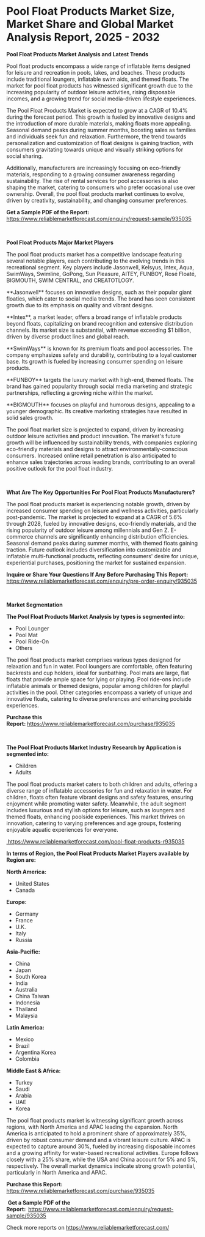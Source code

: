 <p><h1>Pool Float Products Market Size, Market Share and Global Market Analysis Report, 2025 - 2032</h1></p><p><strong>Pool Float Products Market Analysis and Latest Trends</strong></p>
<p><p>Pool float products encompass a wide range of inflatable items designed for leisure and recreation in pools, lakes, and beaches. These products include traditional loungers, inflatable swim aids, and themed floats. The market for pool float products has witnessed significant growth due to the increasing popularity of outdoor leisure activities, rising disposable incomes, and a growing trend for social media-driven lifestyle experiences.</p><p>The Pool Float Products Market is expected to grow at a CAGR of 10.4% during the forecast period. This growth is fueled by innovative designs and the introduction of more durable materials, making floats more appealing. Seasonal demand peaks during summer months, boosting sales as families and individuals seek fun and relaxation. Furthermore, the trend towards personalization and customization of float designs is gaining traction, with consumers gravitating towards unique and visually striking options for social sharing.</p><p>Additionally, manufacturers are increasingly focusing on eco-friendly materials, responding to a growing consumer awareness regarding sustainability. The rise of rental services for pool accessories is also shaping the market, catering to consumers who prefer occasional use over ownership. Overall, the pool float products market continues to evolve, driven by creativity, sustainability, and changing consumer preferences.</p></p>
<p><strong>Get a Sample PDF of the Report:&nbsp;</strong> <a href="https://www.reliablemarketforecast.com/enquiry/request-sample/935035?utm_campaign=2803&utm_medium=2&utm_source=Github&utm_content=ia&utm_term=07032025&utm_id=pool-float-products">https://www.reliablemarketforecast.com/enquiry/request-sample/935035</a></p>
<p>&nbsp;</p>
<p><strong>Pool Float Products Major Market Players</strong></p>
<p><p>The pool float products market has a competitive landscape featuring several notable players, each contributing to the evolving trends in this recreational segment. Key players include Jasonwell, Kelsyus, Intex, Aqua, SwimWays, Swimline, GoPong, Sun Pleasure, AITEY, FUNBOY, Rosé Floaté, BIGMOUTH, SWIM CENTRAL, and CREATOTLOGY.</p><p>**Jasonwell** focuses on innovative designs, such as their popular giant floaties, which cater to social media trends. The brand has seen consistent growth due to its emphasis on quality and vibrant designs.</p><p>**Intex**, a market leader, offers a broad range of inflatable products beyond floats, capitalizing on brand recognition and extensive distribution channels. Its market size is substantial, with revenue exceeding $1 billion, driven by diverse product lines and global reach.</p><p>**SwimWays** is known for its premium floats and pool accessories. The company emphasizes safety and durability, contributing to a loyal customer base. Its growth is fueled by increasing consumer spending on leisure products.</p><p>**FUNBOY** targets the luxury market with high-end, themed floats. The brand has gained popularity through social media marketing and strategic partnerships, reflecting a growing niche within the market.</p><p>**BIGMOUTH** focuses on playful and humorous designs, appealing to a younger demographic. Its creative marketing strategies have resulted in solid sales growth.</p><p>The pool float market size is projected to expand, driven by increasing outdoor leisure activities and product innovation. The market's future growth will be influenced by sustainability trends, with companies exploring eco-friendly materials and designs to attract environmentally-conscious consumers. Increased online retail penetration is also anticipated to enhance sales trajectories across leading brands, contributing to an overall positive outlook for the pool float industry.</p></p>
<p>&nbsp;</p>
<p><strong>What Are The Key Opportunities For Pool Float Products Manufacturers?</strong></p>
<p><p>The pool float products market is experiencing notable growth, driven by increased consumer spending on leisure and wellness activities, particularly post-pandemic. The market is projected to expand at a CAGR of 5.6% through 2028, fueled by innovative designs, eco-friendly materials, and the rising popularity of outdoor leisure among millennials and Gen Z. E-commerce channels are significantly enhancing distribution efficiencies. Seasonal demand peaks during summer months, with themed floats gaining traction. Future outlook includes diversification into customizable and inflatable multi-functional products, reflecting consumers' desire for unique, experiential purchases, positioning the market for sustained expansion.</p></p>
<p><strong>Inquire or Share Your Questions If Any Before Purchasing This Report:</strong> <a href="https://www.reliablemarketforecast.com/enquiry/pre-order-enquiry/935035?utm_campaign=2803&utm_medium=2&utm_source=Github&utm_content=ia&utm_term=07032025&utm_id=pool-float-products">https://www.reliablemarketforecast.com/enquiry/pre-order-enquiry/935035</a></p>
<p>&nbsp;</p>
<p><strong>Market Segmentation</strong></p>
<p><strong>The Pool Float Products Market Analysis by types is segmented into:</strong></p>
<p><ul><li>Pool Lounger</li><li>Pool Mat</li><li>Pool Ride-On</li><li>Others</li></ul></p>
<p><p>The pool float products market comprises various types designed for relaxation and fun in water. Pool loungers are comfortable, often featuring backrests and cup holders, ideal for sunbathing. Pool mats are large, flat floats that provide ample space for lying or playing. Pool ride-ons include inflatable animals or themed designs, popular among children for playful activities in the pool. Other categories encompass a variety of unique and innovative floats, catering to diverse preferences and enhancing poolside experiences.</p></p>
<p><strong>Purchase this Report:&nbsp;</strong><a href="https://www.reliablemarketforecast.com/purchase/935035?utm_campaign=2803&utm_medium=2&utm_source=Github&utm_content=ia&utm_term=07032025&utm_id=pool-float-products">https://www.reliablemarketforecast.com/purchase/935035</a></p>
<p>&nbsp;</p>
<p><strong>The Pool Float Products Market Industry Research by Application is segmented into:</strong></p>
<p><ul><li>Children</li><li>Adults</li></ul></p>
<p><p>The pool float products market caters to both children and adults, offering a diverse range of inflatable accessories for fun and relaxation in water. For children, floats often feature vibrant designs and safety features, ensuring enjoyment while promoting water safety. Meanwhile, the adult segment includes luxurious and stylish options for leisure, such as loungers and themed floats, enhancing poolside experiences. This market thrives on innovation, catering to varying preferences and age groups, fostering enjoyable aquatic experiences for everyone.</p></p>
<p><a href="https://www.reliablemarketforecast.com/pool-float-products-r935035?utm_campaign=2803&utm_medium=2&utm_source=Github&utm_content=ia&utm_term=07032025&utm_id=pool-float-products">&nbsp;https://www.reliablemarketforecast.com/pool-float-products-r935035</a></p>
<p><strong>In terms of Region, the Pool Float Products Market Players available by Region are:</strong></p>
<p>
    <p> <strong> North America: </strong>
        <ul>
            <li>United States</li>
            <li>Canada</li>
        </ul>
        </p> 
    <p> <strong> Europe: </strong>
        <ul>
            <li>Germany</li>
            <li>France</li>
            <li>U.K.</li>
            <li>Italy</li>
            <li>Russia</li>
        </ul>
        </p> 
    <p> <strong> Asia-Pacific: </strong>
        <ul>
            <li>China</li>
            <li>Japan</li>
            <li>South Korea</li>
            <li>India</li>
            <li>Australia</li>
            <li>China Taiwan</li>
            <li>Indonesia</li>
            <li>Thailand</li>
            <li>Malaysia</li>
        </ul>
        </p> 
    <p> <strong> Latin America: </strong>
        <ul>
            <li>Mexico</li>
            <li>Brazil</li>
            <li>Argentina Korea</li>
            <li>Colombia</li>
        </ul>
        </p> 
    <p> <strong> Middle East & Africa: </strong>
        <ul>
            <li>Turkey</li>
            <li>Saudi</li>
            <li>Arabia</li>
            <li>UAE</li>
            <li>Korea</li>
        </ul>
    </p>
    </p>
<p><p>The pool float products market is witnessing significant growth across regions, with North America and APAC leading the expansion. North America is anticipated to hold a prominent share of approximately 35%, driven by robust consumer demand and a vibrant leisure culture. APAC is expected to capture around 30%, fueled by increasing disposable incomes and a growing affinity for water-based recreational activities. Europe follows closely with a 25% share, while the USA and China account for 5% and 5%, respectively. The overall market dynamics indicate strong growth potential, particularly in North America and APAC.</p></p>
<p><strong>Purchase this Report: </strong><a href="https://www.reliablemarketforecast.com/purchase/935035?utm_campaign=2803&utm_medium=2&utm_source=Github&utm_content=ia&utm_term=07032025&utm_id=pool-float-products">https://www.reliablemarketforecast.com/purchase/935035</a></p>
<p>&nbsp;<strong>Get a Sample PDF of the Report:&nbsp;&nbsp;</strong><a href="https://www.reliablemarketforecast.com/enquiry/request-sample/935035?utm_campaign=2803&utm_medium=2&utm_source=Github&utm_content=ia&utm_term=07032025&utm_id=pool-float-products">https://www.reliablemarketforecast.com/enquiry/request-sample/935035</a></p>
<p><strong></strong></p>
<p>Check more reports on <a href="https://www.reliablemarketforecast.com/?utm_campaign=2803&utm_medium=2&utm_source=Github&utm_content=ia&utm_term=07032025&utm_id=pool-float-products">https://www.reliablemarketforecast.com/</a></p>